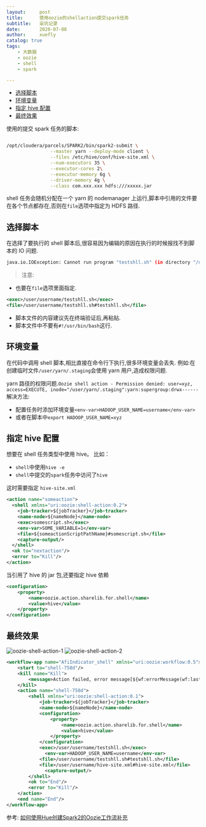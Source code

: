 ```yaml
---
layout:     post
title:      使用oozie的shellaction提交spark任务
subtitle:   采坑记录
date:       2020-07-08
author:     xuefly
catalog: true
tags:
    - 大数据
    - oozie
    - shell
    - spark

---
```


<!-- TOC -->

- [选择脚本](#选择脚本)
- [环境变量](#环境变量)
- [指定 hive 配置](#指定-hive-配置)
- [最终效果](#最终效果)

<!-- /TOC -->

使用的提交 spark 任务的脚本:
``` sh

/opt/cloudera/parcels/SPARK2/bin/spark2-submit \
                --master yarn --deploy-mode client \
                --files /etc/hive/conf/hive-site.xml \
                --num-executors 35 \
                --executor-cores 2\
                --executor-memory 6g \
                --driver-memory 4g \
                --class com.xxx.xxx hdfs:///xxxxx.jar
```
shell 任务会随机分配在一个 yarn 的 nodemanager 上运行,脚本中引用的文件要在各个节点都存在,否则在`file`选项中指定为 HDFS 路径.

## 选择脚本

在选择了要执行的 shell 脚本后,很容易因为编辑的原因在执行的时候报找不到脚本的 IO 问题.
```  sh
java.io.IOException: Cannot run program "testshll.sh" (in directory "/usr/local/datadisk/yarn/nm/usercache/username/appcache/application_1592467334765_238133/container_e97_1592467334765_238133_01_000002"): error=2, No such file or directory
```
>注意:
- 也要在`file`选项里面指定.

``` xml
<exec>/user/username/testshll.sh</exec>
<file>/user/username/testshll.sh#testshll.sh</file>
```
- 脚本文件的内容建议先在终端验证后,再粘贴.
- 脚本文件中不要有`#!/usr/bin/bash`这行.


## 环境变量
在代码中调用 shell 脚本,相比直接在命令行下执行,很多环境变量会丢失.
例如:在创建临时文件`/user/yarn/.staging`会使用 yarn 用户,造成权限问题.

yarn 路径的权限问题.`Oozie shell action - Permission denied: user=xyz, access=EXECUTE, inode="/user/yarn/.staging":yarn:supergroup:drwx------`
解决方法:
- 配置任务时添加环境变量`<env-var>HADOOP_USER_NAME=username</env-var>`
- 或者在脚本中`export HADOOP_USER_NAME=xyz`
## 指定 hive 配置
想要在 shell 任务类型中使用 hive。
比如：
- `shell`中使用`hive -e `
- `shell`中提交的`spark`任务中访问了`hive`

这时需要指定 `hive-site.xml`

``` xml
<action name="someaction">
  <shell xmlns="uri:oozie:shell-action:0.2">
    <job-tracker>${jobTracker}</job-tracker>
    <name-node>${nameNode}</name-node>
    <exec>somescript.sh</exec>
    <env-var>SOME_VARIABLE=1</env-var>
    <file>${someactionScriptPathName}#somescript.sh</file>
    <capture-output/>
  </shell>
  <ok to="nextaction"/>
  <error to="Kill"/>
</action>
```


当引用了 hive 的 jar 包,还要指定 hive 依赖
``` xml
<configuration>
    <property>
        <name>oozie.action.sharelib.for.shell</name>
        <value>hive</value>
    </property>
</configuration>
```


## 最终效果

![oozie-shell-action-1](https://gitee.com/xfly/imgbed/raw/master/img/post/oozie-shell-action-1.png)
![oozie-shell-action-2](https://gitee.com/xfly/imgbed/raw/master/img/post/oozie-shell-action-2.png)

``` xml
<workflow-app name="AfiIndicator_shell" xmlns="uri:oozie:workflow:0.5">
    <start to="shell-758d"/>
    <kill name="Kill">
        <message>Action failed, error message[${wf:errorMessage(wf:lastErrorNode())}]</message>
    </kill>
    <action name="shell-758d">
        <shell xmlns="uri:oozie:shell-action:0.1">
            <job-tracker>${jobTracker}</job-tracker>
            <name-node>${nameNode}</name-node>
            <configuration>
                <property>
                    <name>oozie.action.sharelib.for.shell</name>
                    <value>hive</value>
                </property>
            </configuration>
            <exec>/user/username/testshll.sh</exec>
              <env-var>HADOOP_USER_NAME=username</env-var>
            <file>/user/username/testshll.sh#testshll.sh</file>
            <file>/user/username/hive-site.xml#hive-site.xml</file>
              <capture-output/>
        </shell>
        <ok to="End"/>
        <error to="Kill"/>
    </action>
    <end name="End"/>
</workflow-app>
```


参考:
[如何使用Hue创建Spark2的Oozie工作流补充](https://cloud.tencent.com/developer/article/1078105)
